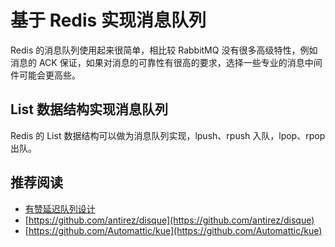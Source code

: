 # 基于 Redis 实现消息队列

Redis 的消息队列使用起来很简单，相比较 RabbitMQ 没有很多高级特性，例如消息的 ACK 保证，如果对消息的可靠性有很高的要求，选择一些专业的消息中间件可能会更高些。

## List 数据结构实现消息队列

Redis 的 List 数据结构可以做为消息队列实现，lpush、rpush 入队，lpop、rpop 出队。

## 推荐阅读

* [有赞延迟队列设计](https://tech.youzan.com/queuing_delay/)
* [https://github.com/antirez/disque](https://github.com/antirez/disque)
* [https://github.com/Automattic/kue](https://github.com/Automattic/kue)